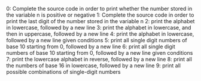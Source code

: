 0: Complete the source code in order to print whether the number stored in the variable n is positive or negative
1: Complete the source code in order to print the last digit of the number stored in the variable n
2: print the alphabet in lowercase, followed by a new line
3: print the alphabet in lowercase, and then in uppercase, followed by a new line
4: print the alphabet in lowercase, followed by a new line given conditions
5: print all single digit numbers of base 10 starting from 0, followed by a new line
6: print all single digit numbers of base 10 starting from 0, followed by a new line given conditions
7: print the lowercase alphabet in reverse, followed by a new line
8: print all the numbers of base 16 in lowercase, followed by a new line
9: print all possible combinations of single-digit numbers
